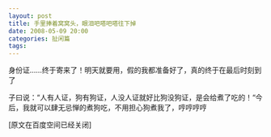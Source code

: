 ```yaml
---
layout: post
title: 手里捧着窝窝头，眼泪吧嗒吧嗒往下掉
date: 2008-05-09 20:00
categories: 扯闲篇
tags: 
---
```



身份证……终于寄来了！明天就要用，假的我都准备好了，真的终于在最后时刻到了

<!-- more -->

子曰说：“人有人证，狗有狗证，人没人证就好比狗没狗证，是会给煮了吃的！“今后，我就可以肆无忌惮的煮狗吃，不用担心狗煮我了，哼哼哼哼

[原文在百度空间已经关闭]

